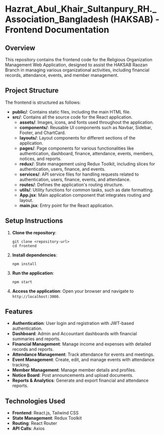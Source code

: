 # Hazrat_Abul_Khair_Sultanpury_RH.\_Association_Bangladesh (HAKSAB) - Frontend Documentation

## Overview

This repository contains the frontend code for the Religious Organization Management Web Application, designed to assist the HAKSAB Raozan Branch in managing various organizational activities, including financial records, attendance, events, and member management.

## Project Structure

The frontend is structured as follows:

- **public/**: Contains static files, including the main HTML file.
- **src/**: Contains all the source code for the React application.
  - **assets/**: Images, icons, and fonts used throughout the application.
  - **components/**: Reusable UI components such as Navbar, Sidebar, Footer, and ChartCard.
  - **layouts/**: Layout components for different sections of the application.
  - **pages/**: Page components for various functionalities like authentication, dashboard, finance, attendance, events, members, notices, and reports.
  - **redux/**: State management using Redux Toolkit, including slices for authentication, users, finance, and events.
  - **services/**: API service files for handling requests related to authentication, users, finance, events, and attendance.
  - **routes/**: Defines the application's routing structure.
  - **utils/**: Utility functions for common tasks, such as date formatting.
  - **App.jsx**: Main application component that integrates routing and layout.
  - **main.jsx**: Entry point for the React application.

## Setup Instructions

1. **Clone the repository**:

   ```
   git clone <repository-url>
   cd frontend
   ```

2. **Install dependencies**:

   ```
   npm install
   ```

3. **Run the application**:

   ```
   npm start
   ```

4. **Access the application**:
   Open your browser and navigate to `http://localhost:3000`.

## Features

- **Authentication**: User login and registration with JWT-based authentication.
- **Dashboard**: Admin and Accountant dashboards with financial summaries and reports.
- **Financial Management**: Manage income and expenses with detailed records and reports.
- **Attendance Management**: Track attendance for events and meetings.
- **Event Management**: Create, edit, and manage events with attendance tracking.
- **Member Management**: Manage member details and profiles.
- **Notice Board**: Post announcements and upload documents.
- **Reports & Analytics**: Generate and export financial and attendance reports.

## Technologies Used

- **Frontend**: React.js, Tailwind CSS
- **State Management**: Redux Toolkit
- **Routing**: React Router
- **API Calls**: Axios
